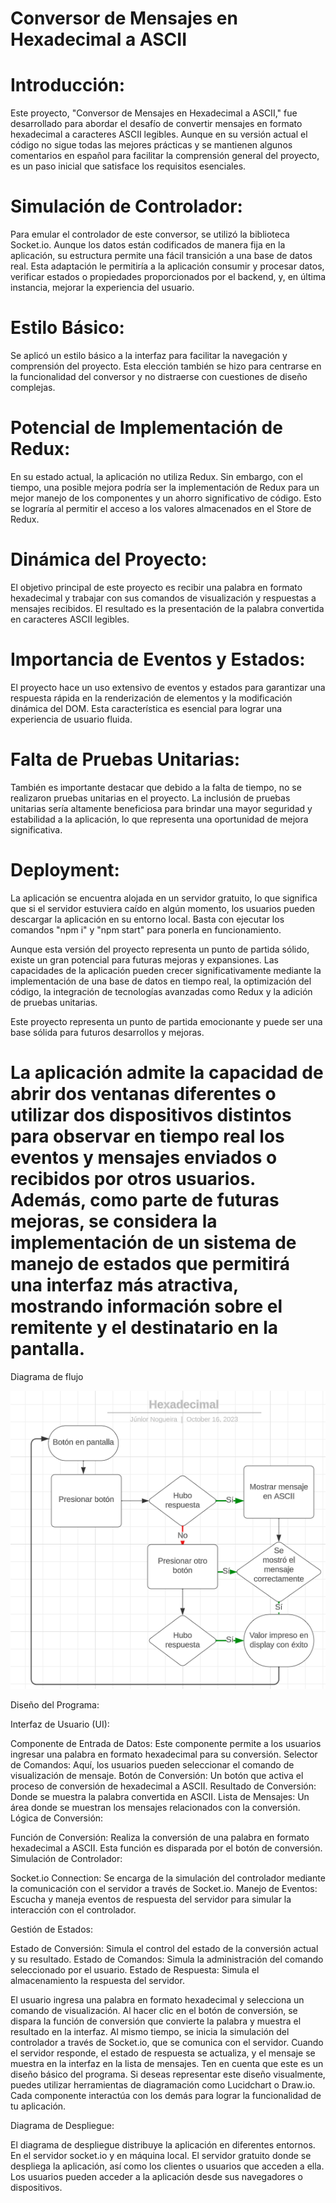 # Conversor de Mensajes en Hexadecimal a ASCII

# Introducción:

Este proyecto, "Conversor de Mensajes en Hexadecimal a ASCII," fue desarrollado para abordar el desafío de convertir mensajes en formato hexadecimal a caracteres ASCII legibles. Aunque en su versión actual el código no sigue todas las mejores prácticas y se mantienen algunos comentarios en español para facilitar la comprensión general del proyecto, es un paso inicial que satisface los requisitos esenciales.

# Simulación de Controlador:

Para emular el controlador de este conversor, se utilizó la biblioteca Socket.io. Aunque los datos están codificados de manera fija en la aplicación, su estructura permite una fácil transición a una base de datos real. Esta adaptación le permitiría a la aplicación consumir y procesar datos, verificar estados o propiedades proporcionados por el backend, y, en última instancia, mejorar la experiencia del usuario.

# Estilo Básico:

Se aplicó un estilo básico a la interfaz para facilitar la navegación y comprensión del proyecto. Esta elección también se hizo para centrarse en la funcionalidad del conversor y no distraerse con cuestiones de diseño complejas.

# Potencial de Implementación de Redux:

En su estado actual, la aplicación no utiliza Redux. Sin embargo, con el tiempo, una posible mejora podría ser la implementación de Redux para un mejor manejo de los componentes y un ahorro significativo de código. Esto se lograría al permitir el acceso a los valores almacenados en el Store de Redux.

# Dinámica del Proyecto:

El objetivo principal de este proyecto es recibir una palabra en formato hexadecimal y trabajar con sus comandos de visualización y respuestas a mensajes recibidos. El resultado es la presentación de la palabra convertida en caracteres ASCII legibles.

# Importancia de Eventos y Estados:

El proyecto hace un uso extensivo de eventos y estados para garantizar una respuesta rápida en la renderización de elementos y la modificación dinámica del DOM. Esta característica es esencial para lograr una experiencia de usuario fluida.

# Falta de Pruebas Unitarias:

También es importante destacar que debido a la falta de tiempo, no se realizaron pruebas unitarias en el proyecto. La inclusión de pruebas unitarias sería altamente beneficiosa para brindar una mayor seguridad y estabilidad a la aplicación, lo que representa una oportunidad de mejora significativa.

# Deployment:

La aplicación se encuentra alojada en un servidor gratuito, lo que significa que si el servidor estuviera caído en algún momento, los usuarios pueden descargar la aplicación en su entorno local. Basta con ejecutar los comandos "npm i" y "npm start" para ponerla en funcionamiento.

Aunque esta versión del proyecto representa un punto de partida sólido, existe un gran potencial para futuras mejoras y expansiones. Las capacidades de la aplicación pueden crecer significativamente mediante la implementación de una base de datos en tiempo real, la optimización del código, la integración de tecnologías avanzadas como Redux y la adición de pruebas unitarias.

Este proyecto representa un punto de partida emocionante y puede ser una base sólida para futuros desarrollos y mejoras.

# La aplicación admite la capacidad de abrir dos ventanas diferentes o utilizar dos dispositivos distintos para observar en tiempo real los eventos y mensajes enviados o recibidos por otros usuarios. Además, como parte de futuras mejoras, se considera la implementación de un sistema de manejo de estados que permitirá una interfaz más atractiva, mostrando información sobre el remitente y el destinatario en la pantalla.

Diagrama de flujo

<img src="./src/components/assets/img/hexadecimal.png">

Diseño del Programa:

Interfaz de Usuario (UI):

Componente de Entrada de Datos: Este componente permite a los usuarios ingresar una palabra en formato hexadecimal para su conversión.
Selector de Comandos: Aquí, los usuarios pueden seleccionar el comando de visualización de mensaje.
Botón de Conversión: Un botón que activa el proceso de conversión de hexadecimal a ASCII.
Resultado de Conversión: Donde se muestra la palabra convertida en ASCII.
Lista de Mensajes: Un área donde se muestran los mensajes relacionados con la conversión.
Lógica de Conversión:

Función de Conversión: Realiza la conversión de una palabra en formato hexadecimal a ASCII. Esta función es disparada por el botón de conversión.
Simulación de Controlador:

Socket.io Connection: Se encarga de la simulación del controlador mediante la comunicación con el servidor a través de Socket.io.
Manejo de Eventos: Escucha y maneja eventos de respuesta del servidor para simular la interacción con el controlador.

Gestión de Estados:

Estado de Conversión: Simula el control del estado de la conversión actual y su resultado.
Estado de Comandos: Simula la administración del comando seleccionado por el usuario.
Estado de Respuesta: Simula el almacenamiento la respuesta del servidor.

El usuario ingresa una palabra en formato hexadecimal y selecciona un comando de visualización.
Al hacer clic en el botón de conversión, se dispara la función de conversión que convierte la palabra y muestra el resultado en la interfaz.
Al mismo tiempo, se inicia la simulación del controlador a través de Socket.io, que se comunica con el servidor.
Cuando el servidor responde, el estado de respuesta se actualiza, y el mensaje se muestra en la interfaz en la lista de mensajes.
Ten en cuenta que este es un diseño básico del programa. Si deseas representar este diseño visualmente, puedes utilizar herramientas de diagramación como Lucidchart o Draw.io. Cada componente interactúa con los demás para lograr la funcionalidad de tu aplicación.

Diagrama de Despliegue:

El diagrama de despliegue distribuye la aplicación en diferentes entornos. En el servidor socket.io y en máquina local. El servidor gratuito donde se despliega la aplicación, así como los clientes o usuarios que acceden a ella. Los usuarios pueden acceder a la aplicación desde sus navegadores o dispositivos.
